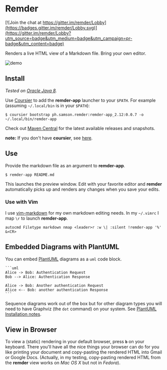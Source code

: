 # Remder

[![Join the chat at https://gitter.im/remder/Lobby](https://badges.gitter.im/remder/Lobby.svg)](https://gitter.im/remder/Lobby?utm_source=badge&utm_medium=badge&utm_campaign=pr-badge&utm_content=badge)

Renders a live HTML view of a Markdown file. Bring your own editor.

![demo](https://esamson.github.io/remder/static/remder-demo.gif)

## Install

*Tested on [Oracle Java 8](http://www.oracle.com/technetwork/java/javase/downloads/index.html).*

Use [Coursier](https://github.com/coursier/coursier#generating-bootstrap-launchers)
to add the **remder-app** launcher to your `$PATH`. For example (assuming
`~/.local/bin` is in your `$PATH`):

```
$ coursier bootstrap ph.samson.remder:remder-app_2.12:0.0.7 -o ~/.local/bin/remder-app
```

Check out [Maven Central](https://search.maven.org/#search%7Cgav%7C1%7Cg%3A%22ph.samson.remder%22%20AND%20a%3A%22remder-app_2.12%22)
for the latest available releases and snapshots.

**note:** If you don't have **coursier**, see [here](https://github.com/coursier/coursier#command-line).

## Use

Provide the markdown file as an argument to **remder-app**.

```
$ remder-app README.md
```

This launches the preview window. Edit with your favorite editor and **remder**
automatically picks up and renders any changes when you save your edits.

### Use with Vim

I use [vim-markdown](https://github.com/plasticboy/vim-markdown) for my own
markdown editing needs. In my `~/.vimrc` I map `\r` to launch **remder-app**.

```
autocmd Filetype markdown nmap <leader>r :w \| :silent !remder-app '%' &<CR>
```

## Embedded Diagrams with PlantUML

You can embed [PlantUML](http://plantuml.com/) diagrams as a `uml` code block.

    ```uml
    Alice -> Bob: Authentication Request
    Bob --> Alice: Authentication Response

    Alice -> Bob: Another authentication Request
    Alice <-- Bob: another authentication Response
    ```

Sequence diagrams work out of the box but for other diagram types you will
need to have Graphviz (the `dot` command) on your system.
See [PlantUML Installation notes](http://plantuml.com/faq-install).

## View in Browser

To view a (static) rendering in your default browser, press **`b`** on your
keyboard. There you'll have all the nice things your browser can do for you
like printing your document and copy-pasting the rendered HTML into Gmail or
Google Docs. (Actually, in my testing, copy-pasting rendered HTML from the
**remder** view works on *Mac OS X* but not in *Fedora*).
